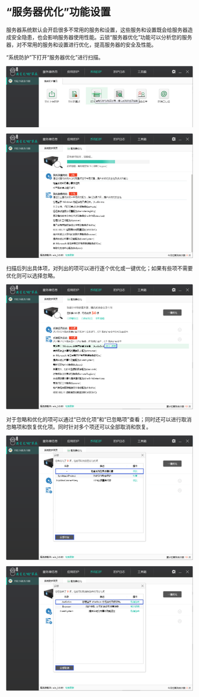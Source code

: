 # “服务器优化”功能设置

服务器系统默认会开启很多不常用的服务和设置，这些服务和设置既会给服务器造成安全隐患，也会影响服务器使用性能。云锁“服务器优化”功能可以分析您的服务器，对不常用的服务和设置进行优化，提高服务器的安全及性能。

“系统防护”下打开“服务器优化”进行扫描。

![](../.gitbook/assets/f2101.png)

![](../.gitbook/assets/f2102.png)

扫描后列出具体项，对列出的项可以进行逐个优化或一键优化；如果有些项不需要优化则可以选择忽略。

![](../.gitbook/assets/f2103.png)

对于忽略和优化的项可以通过“已优化项”和“已忽略项”查看；同时还可以进行取消忽略项和恢复优化项。同时针对多个项还可以全部取消和恢复。

![](../.gitbook/assets/f2104.png)

![](../.gitbook/assets/f2105.png)

